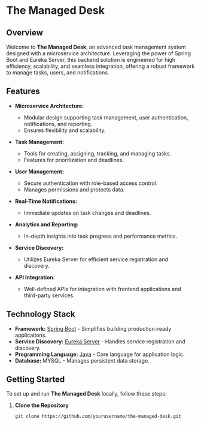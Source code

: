 # The Managed Desk

## Overview

Welcome to **The Managed Desk**, an advanced task management system designed with a microservice architecture. Leveraging the power of Spring Boot and Eureka Server, this backend solution is engineered for high efficiency, scalability, and seamless integration, offering a robust framework to manage tasks, users, and notifications.

## Features

- **Microservice Architecture:**
  - Modular design supporting task management, user authentication, notifications, and reporting.
  - Ensures flexibility and scalability.
  
- **Task Management:**
  - Tools for creating, assigning, tracking, and managing tasks.
  - Features for prioritization and deadlines.

- **User Management:**
  - Secure authentication with role-based access control.
  - Manages permissions and protects data.

- **Real-Time Notifications:**
  - Immediate updates on task changes and deadlines.

- **Analytics and Reporting:**
  - In-depth insights into task progress and performance metrics.

- **Service Discovery:**
  - Utilizes Eureka Server for efficient service registration and discovery.
  
- **API Integration:**
  - Well-defined APIs for integration with frontend applications and third-party services.

## Technology Stack

- **Framework:** [Spring Boot](https://spring.io/projects/spring-boot) - Simplifies building production-ready applications.
- **Service Discovery:** [Eureka Server](https://spring.io/projects/spring-cloud-netflix) - Handles service registration and discovery.
- **Programming Language:** [Java](https://www.oracle.com/java/) - Core language for application logic.
- **Database:** MYSQL - Manages persistent data storage.

## Getting Started

To set up and run **The Managed Desk** locally, follow these steps:

1. **Clone the Repository**

   ```bash
   git clone https://github.com/yourusername/the-managed-desk.git
